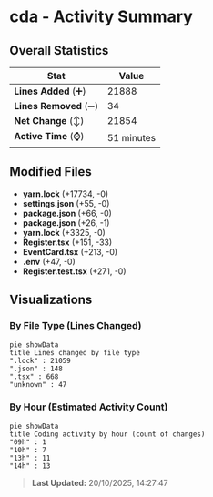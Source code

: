 # cda - Activity Summary 

## Overall Statistics

| Stat                   | Value                                                             |
| ---------------------- | ----------------------------------------------------------------- |
| **Lines Added** (➕)   | 21888                                          |
| **Lines Removed** (➖) | 34                                        |
| **Net Change** (↕)    | 21854                |
| **Active Time** (⌚)   | 51 minutes |


## Modified Files
- **yarn.lock** (+17734, -0)
- **settings.json** (+55, -0)
- **package.json** (+66, -0)
- **package.json** (+26, -1)
- **yarn.lock** (+3325, -0)
- **Register.tsx** (+151, -33)
- **EventCard.tsx** (+213, -0)
- **.env** (+47, -0)
- **Register.test.tsx** (+271, -0)

## Visualizations

### By File Type (Lines Changed)

```mermaid
pie showData
title Lines changed by file type
".lock" : 21059
".json" : 148
".tsx" : 668
"unknown" : 47
```

### By Hour (Estimated Activity Count)

```mermaid
pie showData
title Coding activity by hour (count of changes)
"09h" : 1
"10h" : 7
"13h" : 11
"14h" : 13
```


> **Last Updated:** 20/10/2025, 14:27:47